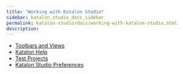 ```yaml
---
title: "Working with Katalon Studio" 
sidebar: katalon_studio_docs_sidebar
permalink: katalon-studio/docs/working-with-katalon-studio.html 
description: 
---
```

*   [Toolbars and Views](/display/KD/Toolbars+and+Views)
*   [Katalon Help](/display/KD/Katalon+Help)
*   [Test Projects](/display/KD/Test+Projects)
*   [Katalon Studio Preferences](/display/KD/Katalon+Studio+Preferences)